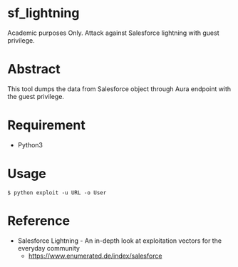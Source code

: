 # sf_lightning
Academic purposes Only. Attack against Salesforce lightning with guest privilege.

# Abstract
This tool dumps the data from Salesforce object through Aura endpoint with the guest privilege.

# Requirement
- Python3 

# Usage
```
$ python exploit -u URL -o User
```

# Reference
- Salesforce Lightning - An in-depth look at exploitation vectors for the everyday community
  - https://www.enumerated.de/index/salesforce